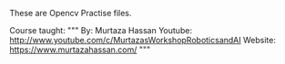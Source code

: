 These are Opencv Practise files.


Course taught:
"""
By: Murtaza Hassan
Youtube: http://www.youtube.com/c/MurtazasWorkshopRoboticsandAI
Website: https://www.murtazahassan.com/
"""